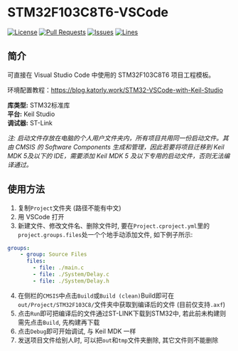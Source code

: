 # STM32F103C8T6-VSCode
[![License](https://img.shields.io/badge/license-MPL%202.0-brightgreen?style=flat-square)](https://mozilla.org/MPL/2.0) [![Pull Requests](https://img.shields.io/github/issues-pr-closed/katorlys/STM32F103C8T6-VSCode?style=flat-square)](https://github.com/katorlys/STM32F103C8T6-VSCode/pulls) [![Issues](https://img.shields.io/github/issues-closed/katorlys/STM32F103C8T6-VSCode?style=flat-square)](https://github.com/katorlys/STM32F103C8T6-VSCode/issues) [![Lines](https://img.shields.io/tokei/lines/github/katorlys/STM32F103C8T6-VSCode?style=flat-square)](https://github.com/katorlys/STM32F103C8T6-VSCode)

## 简介
可直接在 Visual Studio Code 中使用的 STM32F103C8T6 项目工程模板。  

环境配置教程：https://blog.katorly.work/STM32-VSCode-with-Keil-Studio  

**库类型:** STM32标准库  
**平台:** Keil Studio  
**调试器:** ST-Link  

*注: 启动文件存放在电脑的个人用户文件夹内，所有项目共用同一份启动文件。其由 CMSIS 的 Software Components 生成和管理，因此若要将项目迁移到 Keil MDK 5及以下的 IDE，需要添加 Keil MDK 5 及以下专用的启动文件，否则无法编译通过。*  


## 使用方法
1. 复制`Project`文件夹 (路径不能有中文)
2. 用 VSCode 打开
3. 新建文件、修改文件名、删除文件时, 要在`Project.cproject.yml`里的`project.groups.files`处一个个地手动添加文件, 如下例子所示:
```yml
groups:
    - group: Source Files
      files:
        - file: ./main.c
        - file: ./System/Delay.c
        - file: ./System/Delay.h
```
4. 在侧栏的`CMSIS`中点击`Build`或`Build (clean)`Build即可在`out/Project/STM32F103C8/`文件夹中获取到编译后的文件 (目前仅支持`.axf`)
5. 点击`Run`即可把编译后的文件通过ST-LINK下载到STM32中, 若此前未构建则需先点击`Build`, 先构建再下载
6. 点击`Debug`即可开始调试, 与 Keil MDK 一样
7. 发送项目文件给别人时, 可以把`out`和`tmp`文件夹删除, 其它文件则不能删除

